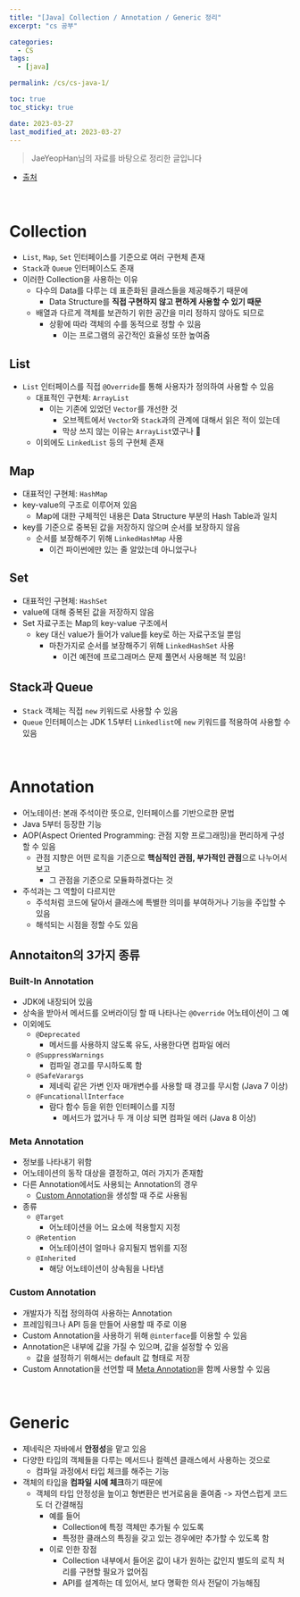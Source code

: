 ```yaml
---
title: "[Java] Collection / Annotation / Generic 정리"
excerpt: "cs 공부"

categories:
  - CS
tags:
  - [java]

permalink: /cs/cs-java-1/

toc: true
toc_sticky: true

date: 2023-03-27
last_modified_at: 2023-03-27
---
```


> JaeYeopHan님의 자료를 바탕으로 정리한 글입니다

- [출처](https://github.com/JaeYeopHan/Interview_Question_for_Beginner/tree/master/Java#collection)

<br>

# Collection

- `List`, `Map`, `Set` 인터페이스를 기준으로 여러 구현체 존재
- `Stack`과 `Queue` 인터페이스도 존재
- 이러한 Collection을 사용하는 이유
  - 다수의 Data를 다루는 데 표준화된 클래스들을 제공해주기 때문에
    - Data Structure를 **직접 구현하지 않고 편하게 사용할 수 있기 때문**
  - 배열과 다르게 객체를 보관하기 위한 공간을 미리 정하지 않아도 되므로
    - 상황에 따라 객체의 수를 동적으로 정할 수 있음
      - 이는 프로그램의 공간적인 효율성 또한 높여줌

## List

- `List` 인터페이스를 직접 `@Override`를 통해 사용자가 정의하여 사용할 수 있음
  - 대표적인 구현체: `ArrayList`
    - 이는 기존에 있었던 `Vector`를 개선한 것
      - 오브젝트에서 `Vector`와 `Stack`과의 관계에 대해서 읽은 적이 있는데
      - 막상 쓰지 않는 이유는 `ArrayList`였구나 👀
  - 이외에도 `LinkedList` 등의 구현체 존재

## Map

- 대표적인 구현체: `HashMap`
- key-value의 구조로 이루어져 있음
  - Map에 대한 구체적인 내용은 Data Structure 부분의 Hash Table과 일치
- key를 기준으로 중복된 값을 저장하지 않으며 순서를 보장하지 않음
  - 순서를 보장해주기 위해 `LinkedHashMap` 사용
    - 이건 파이썬에만 있는 줄 알았는데 아니었구나

## Set

- 대표적인 구현체: `HashSet`
- value에 대해 중복된 값을 저장하지 않음
- Set 자료구조는 Map의 key-value 구조에서
  - key 대신 value가 들어가 value를 key로 하는 자료구조일 뿐임
    - 마찬가지로 순서를 보장해주기 위해 `LinkedHashSet` 사용
      - 이건 예전에 프로그래머스 문제 풀면서 사용해본 적 있음!

## Stack과 Queue

- `Stack` 객체는 직접 `new` 키워드로 사용할 수 있음
- `Queue` 인터페이스는 JDK 1.5부터 `Linkedlist`에 `new` 키워드를 적용하여 사용할 수 있음

<br>

# Annotation

- 어노테이션: 본래 주석이란 뜻으로, 인터페이스를 기반으로한 문법
- Java 5부터 등장한 기능
- AOP(Aspect Oriented Programming: 관점 지향 프로그래밍)을 편리하게 구성할 수 있음
  - 관점 지향은 어떤 로직을 기준으로 **핵심적인 관점, 부가적인 관점**으로 나누어서 보고
    - 그 관점을 기준으로 모듈화하겠다는 것
- 주석과는 그 역할이 다르지만
  - 주석처럼 코드에 달아서 클래스에 특별한 의미를 부여하거나 기능을 주입할 수 있음
  - 해석되는 시점을 정할 수도 있음

## Annotaiton의 3가지 종류

### Built-In Annotation

- JDK에 내장되어 있음
- 상속을 받아서 메서드를 오버라이딩 할 때 나타나는 `@Override` 어노테이션이 그 예
- 이외에도
  - `@Deprecated`
    - 메서드를 사용하지 않도록 유도, 사용한다면 컴파일 에러
  - `@SuppressWarnings`
    - 컴파일 경고를 무시하도록 함
  - `@SafeVarargs`
    - 제네릭 같은 가변 인자 매개변수를 사용할 때 경고를 무시함 (Java 7 이상)
  - `@FuncationallInterface`
    - 람다 함수 등을 위한 인터페이스를 지정
      - 메서드가 없거나 두 개 이상 되면 컴파일 에러 (Java 8 이상)

### Meta Annotation

- 정보를 나타내기 위함
- 어노테이션의 동작 대상을 결정하고, 여러 가지가 존재함
- 다른 Annotation에서도 사용되는 Annotation의 경우
  - [Custom Annotation](#custom-annotation)을 생성할 때 주로 사용됨
- 종류
  - `@Target`
    - 어노테이션을 어느 요소에 적용할지 지정
  - `@Retention`
    - 어노테이션이 얼마나 유지될지 범위를 지정
  - `@Inherited`
    - 해당 어노테이션이 상속됨을 나타냄

### Custom Annotation

- 개발자가 직접 정의하여 사용하는 Annotation
- 프레임워크나 API 등을 만들어 사용할 때 주로 이용
- Custom Annotation을 사용하기 위해 `@interface`를 이용할 수 있음
- Annotation은 내부에 값을 가질 수 있으며, 값을 설정할 수 있음
  - 값을 설정하기 위해서는 default 값 형태로 저장
- Custom Annotation을 선언할 때 [Meta Annotation](#meta-annotation)을 함께 사용할 수 있음

<br>

# Generic

- 제네릭은 자바에서 **안정성**을 맡고 있음
- 다양한 타입의 객체들을 다루는 메서드나 컬렉션 클래스에서 사용하는 것으로
  - 컴파일 과정에서 타입 체크를 해주는 기능
- 객체의 타입을 **컴파일 시에 체크**하기 때문에
  - 객체의 타입 안정성을 높이고 형변환은 번거로움을 줄여줌 -> 자연스럽게 코드도 더 간결해짐
    - 예를 들어
      - Collection에 특정 객체만 추가될 수 있도록
      - 특정한 클래스의 특징을 갖고 있는 경우에만 추가할 수 있도록 함
    - 이로 인한 장점
      - Collection 내부에서 들어온 값이 내가 원하는 값인지 별도의 로직 처리를 구현할 필요가 없어짐
      - API를 설계하는 데 있어서, 보다 명확한 의사 전달이 가능해짐
